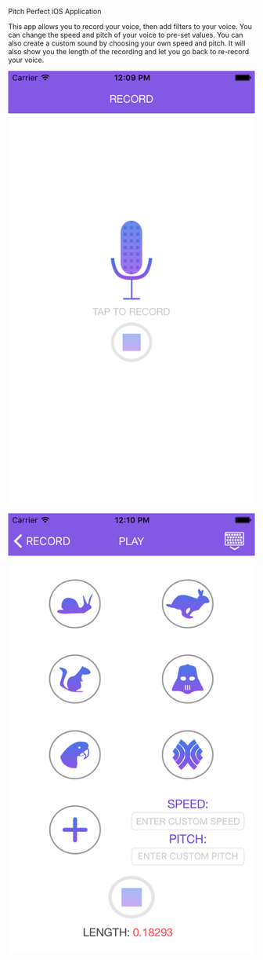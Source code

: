 Pitch Perfect iOS Application

This app allows you to record your voice, then add filters to your voice. You can change the speed and pitch of your voice to pre-set values. You can also create a custom sound by choosing your own speed and pitch. It will also show you the length of the recording and let you go back to re-record your voice.

![alt tag](https://raw.githubusercontent.com/jamesalandyer/Pitch-Perfect/master/Pitch-Perfect1.png)
![alt tag](https://raw.githubusercontent.com/jamesalandyer/Pitch-Perfect/master/Pitch-Perfect2.png)
